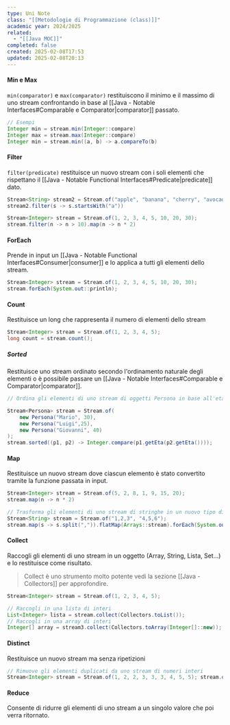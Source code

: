 ```yaml
---
type: Uni Note
class: "[[Metodologie di Programmazione (class)]]"
academic year: 2024/2025
related:
  - "[[Java MOC]]"
completed: false
created: 2025-02-08T17:53
updated: 2025-02-08T20:13
---
```

#### Min e Max

`min(comparator)` e `max(comparator)` restituiscono il minimo e il massimo di uno stream confrontando in base al [[Java - Notable Interfaces#Comparable e Comparator|comparator]] passato.

```java
// Esempi
Integer min = stream.min(Integer::compare)
Integer max = stream.max(Integer::compare)
Integer min = stream.min((a, b) -> a.compareTo(b)
```

#### Filter

`filter(predicate)` restituisce un nuovo stream con i soli elementi che rispettano il [[Java - Notable Functional Interfaces#Predicate|predicate]] dato. 

```java
Stream<String> stream2 = Stream.of("apple", "banana", "cherry", "avocado"); 
stream2.filter(s -> s.startsWith("a"))

Stream<Integer> stream = Stream.of(1, 2, 3, 4, 5, 10, 20, 30); 
stream.filter(n -> n > 10).map(n -> n * 2)
```

#### ForEach

Prende in input un [[Java - Notable Functional Interfaces#Consumer|consumer]] e lo applica a tutti gli elementi dello stream.

```java
Stream<Integer> stream = Stream.of(1, 2, 3, 4, 5, 10, 20, 30); 
stream.forEach(System.out::println);
```

#### Count 

Restituisce un long che rappresenta il numero di elementi dello stream

```java
Stream<Integer> stream = Stream.of(1, 2, 3, 4, 5); 
long count = stream.count();
```

##### Sorted

Restituisce uno stream ordinato secondo l'ordinamento naturale degli elementi o è possibile passare un [[Java - Notable Interfaces#Comparable e Comparator|comparator]].

```java
// Ordina gli elementi di uno stream di oggetti Persona in base all'età 

Stream<Persona> stream = Stream.of( 
	new Persona("Mario", 30), 
	new Persona("Luigi",25), 
	new Persona("Giovanni", 40) 
); 
stream.sorted((p1, p2) -> Integer.compare(p1.getEta(p2.getEta())));
```

#### Map

Restituisce un nuovo stream dove ciascun elemento è stato convertito tramite la funzione passata in input.

```java
Stream<Integer> stream = Stream.of(5, 2, 8, 1, 9, 15, 20); 
stream.map(n -> n * 2)

// Trasforma gli elementi di uno stream di stringhe in un nuovo tipo di dati e poi appiattisce il risultato 
Stream<String> stream = Stream.of("1,2,3", "4,5,6"); 
stream.map(s -> s.split(",")).flatMap(Arrays::stream).forEach(System.out::println);
```

#### Collect

Raccogli gli elementi di uno stream in un oggetto (Array, String, Lista,  Set...) e lo restituisce come risultato.

>Collect è uno strumento molto potente vedi la sezione [[Java - Collectors]] per approfondire.

```java
Stream<Integer> stream = Stream.of(1, 2, 3, 4, 5); 

// Raccogli in una lista di interi
List<Integer> lista = stream.collect(Collectors.toList());
// Raccogli in una array di interi
Integer[] array = stream3.collect(Collectors.toArray(Integer[]::new)); 
```

#### Distinct

Restituisce un nuovo stream ma senza ripetizioni

```java
// Rimuove gli elementi duplicati da uno stream di numeri interi 
Stream<Integer> stream = Stream.of(1, 2, 2, 3, 3, 3, 4, 5, 5); stream.distinct().forEach(System.out::println);
```

#### Reduce

Consente di ridurre gli elementi di uno stream a un singolo valore che poi verra ritornato. 
